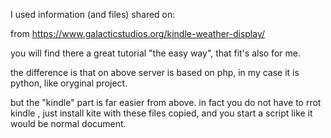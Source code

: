  I used information (and files) shared on:

from https://www.galacticstudios.org/kindle-weather-display/

you will find there a great tutorial "the easy way", that fit's also for me.

the difference is that on above server is based on php, in my case it is python, like oryginal project.

but the "kindle" part is far easier from above.
in fact you do not have to rrot kindle , just install kite with these files copied, and you start a script like it would be normal document.
